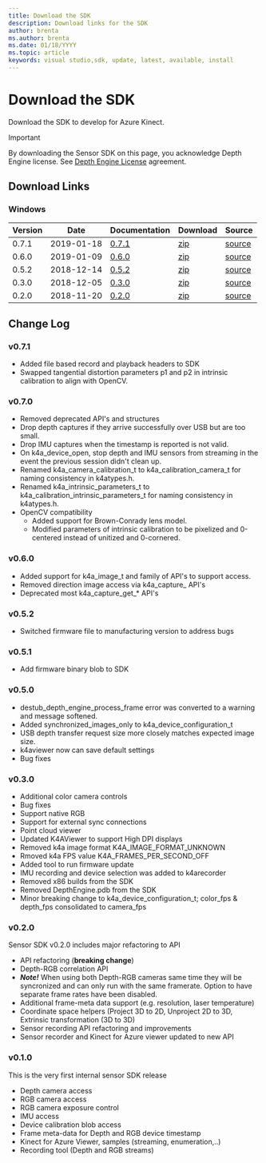 ```yaml
---
title: Download the SDK
description: Download links for the SDK
author: brenta
ms.author: brenta
ms.date: 01/18/YYYY
ms.topic: article
keywords: visual studio,sdk, update, latest, available, install
---
```



# Download the SDK

Download the SDK to develop for Azure Kinect.

>[!IMPORTANT]
>By downloading the Sensor SDK on this page, you acknowledge Depth Engine license. See [Depth Engine License](sdk-depthengine-license.md) agreement.

## Download Links

### Windows

Version       | Date | Documentation | Download | Source
--------------|------|---------------|----------|----------
 0.7.1 | 2019-01-18 | [0.7.1](~/api/current/index.md)  | [zip](https://microsoft.visualstudio.com/_apis/resources/Containers/16767721?itemPath=k4asdk-windows%2Fk4asdk-windows-0.7.1.zip) | [source](https://microsoft.visualstudio.com/Analog/_git/analog.ai.depthcamera?version=GTv0.7.1) 
 0.6.0 | 2019-01-09 | [0.6.0](~/api/0.6.0/index.md)  | [zip](https://microsoft.visualstudio.com/_apis/resources/Containers/16428159?itemPath=k4asdk-windows%2Fk4asdk-windows-0.6.0.zip) | [source](https://microsoft.visualstudio.com/Analog/_git/analog.ai.depthcamera?version=GTv0.6.0) 
 0.5.2 | 2018-12-14 | [0.5.2](~/api/0.5.2/index.md)  | [zip](https://microsoft.visualstudio.com/_apis/resources/Containers/15813375?itemPath=k4asdk-windows%2Fk4asdk-windows-0.5.2.zip) | [source](https://microsoft.visualstudio.com/Analog/_git/analog.ai.depthcamera?version=GTv0.5.2) 
 0.3.0 | 2018-12-05 | [0.3.0](~/api/0.3.0/index.md)  | [zip](https://microsoft.visualstudio.com/_apis/resources/Containers/15506533?itemPath=k4asdk-windows%2Fk4asdk-windows-0.3.0.zip) | [source](https://microsoft.visualstudio.com/Analog/_git/analog.ai.depthcamera?version=GTv0.3.0) 
 0.2.0 | 2018-11-20 | [0.2.0](~/api/0.2.0/index.md)  | [zip](https://microsoft.visualstudio.com/_apis/resources/Containers/14896132?itemPath=k4asdk-windows%2Fk4asdk-windows-0.2.0.zip) | [source](https://microsoft.visualstudio.com/Analog/_git/analog.ai.depthcamera?version=GTv0.2.0) 


## Change Log

### v0.7.1

* Added file based record and playback headers to SDK
* Swapped tangential distortion parameters p1 and p2 in intrinsic calibration to align with OpenCV.

### v0.7.0

* Removed deprecated API's and structures
* Drop depth captures if they arrive successfully over USB but are too small.
* Drop IMU captures when the timestamp is reported is not valid.
* On k4a_device_open, stop depth and IMU sensors from streaming in the event the previous session didn't clean up.
* Renamed k4a_camera_calibration_t to k4a_calibration_camera_t for naming consistency in k4atypes.h.
* Renamed k4a_intrinsic_parameters_t to k4a_calibration_intrinsic_parameters_t for naming consistency in k4atypes.h.
* OpenCV compatibility
    * Added support for Brown-Conrady lens model.
    * Modified parameters of intrinsic calibration to be pixelized and 0-centered instead of unitized and 0-cornered.

### v0.6.0

* Added support for k4a_image_t and family of API's to support access.
* Removed direction image access via k4a_capture_ API's
* Deprecated most k4a_capture_get_* API's

### v0.5.2

* Switched firmware file to manufacturing version to address bugs

### v0.5.1

* Add firmware binary blob to SDK

### v0.5.0

* destub_depth_engine_process_frame error was converted to a warning and message softened.
* Added synchronized_images_only to k4a_device_configuration_t
* USB depth transfer request size more closely matches expected image size.
* k4aviewer now can save default settings
* Bug fixes

### v0.3.0

* Additional color camera controls
* Bug fixes
* Support native RGB
* Support for external sync connections
* Point cloud viewer
* Updated K4AViewer to support High DPI displays
* Removed k4a image format K4A\_IMAGE\_FORMAT\_UNKNOWN
* Rmoved k4a FPS value K4A\_FRAMES\_PER\_SECOND\_OFF
* Added tool to run firmware update
* IMU recording and device selection was added to k4arecorder
* Removed x86 builds from the SDK
* Removed DepthEngine.pdb from the SDK
* Minor breaking change to k4a_device_configuration_t; color_fps & depth_fps consolidated to camera_fps

### v0.2.0

Sensor SDK v0.2.0 includes major refactoring to API

* API refactoring (**breaking change**)
* Depth-RGB correlation API
* ***Note!*** When using both Depth-RGB cameras same time they will be syncronized and can only run with the same framerate. Option to have separate frame rates have been disabled.
* Additional frame-meta data support (e.g. resolution, laser temperature)
* Coordinate space helpers (Project 3D to 2D, Unproject 2D to 3D, Extrinsic transformation (3D to 3D)
* Sensor recording API refactoring and improvements
* Sensor recorder and Kinect for Azure viewer updated to new API

### v0.1.0

This is the very first internal sensor SDK release

* Depth camera access
* RGB camera access
* RGB camera exposure control
* IMU access
* Device calibration blob access
* Frame meta-data for Depth and RGB device timestamp
* Kinect for Azure Viewer, samples (streaming, enumeration,..)
* Recording tool (Depth and RGB streams)


